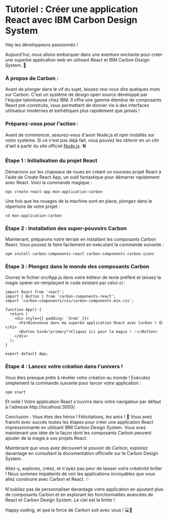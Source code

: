 # Tutoriel : Créer une application React avec IBM Carbon Design System

Hey les développeurs passionnés !

Aujourd'hui, nous allons embarquer dans une aventure excitante pour créer une superbe application web en utilisant React et IBM Carbon Design System. 🚀

### À propos de Carbon :

Avant de plonger dans le vif du sujet, laissez-moi vous dire quelques mots sur Carbon. C'est un système de design open source développé par l'équipe talentueuse chez IBM. Il offre une gamme étendue de composants React pré-construits, vous permettant de donner vie à des interfaces utilisateur modernes et esthétiques plus rapidement que jamais !

### Préparez-vous pour l'action :

Avant de commencer, assurez-vous d'avoir Node.js et npm installés sur votre système. Si ce n'est pas déjà fait, vous pouvez les obtenir en un clin d'œil à partir du site officiel [Node.js](https://nodejs.org/). 🛠️

### Étape 1 : Initialisation du projet React

Démarrons sur les chapeaux de roues en créant un nouveau projet React à l'aide de Create React App, un outil fantastique pour démarrer rapidement avec React. Voici la commande magique :

```npx create-react-app mon-application-carbon```

Une fois que les rouages de la machine sont en place, plongez dans le répertoire de votre projet :

```cd mon-application-carbon```

### Étape 2 : Installation des super-pouvoirs Carbon

Maintenant, préparons notre terrain en installant les composants Carbon React. Vous pouvez le faire facilement en exécutant la commande suivante :

```npm install carbon-components-react carbon-components carbon-icons```

### Étape 3 : Plongez dans le monde des composants Carbon

Ouvrez le fichier src/App.js dans votre éditeur de texte préféré et laissez la magie opérer en remplaçant le code existant par celui-ci :
```
import React from 'react';
import { Button } from 'carbon-components-react';
import 'carbon-components/css/carbon-components.min.css';

function App() {
  return (
    <div style={{ padding: '2rem' }}>
      <h1>Bienvenue dans ma superbe application React avec Carbon ! 😍</h1>
      <Button kind="primary">Cliquez ici pour la magie ! ✨</Button>
    </div>
  );
}

export default App;
```
### Étape 4 : Lancez votre création dans l'univers !

Vous êtes presque prêts à révéler votre création au monde ! Exécutez simplement la commande suivante pour lancer votre application :

```npm start```

Et voilà ! Votre application React s'ouvrira dans votre navigateur par défaut à l'adresse http://localhost:3000/.

Conclusion : Vous êtes des héros !
Félicitations, les amis ! 🎉 Vous avez franchi avec succès toutes les étapes pour créer une application React impressionnante en utilisant IBM Carbon Design System. Vous avez maintenant une idée de la façon dont les composants Carbon peuvent ajouter de la magie à vos projets React.

Maintenant que vous avez découvert le pouvoir de Carbon, explorez davantage en consultant la documentation officielle sur le Carbon Design System.

Allez-y, explorez, créez, et n'ayez pas peur de laisser votre créativité briller ! Nous sommes impatients de voir les applications incroyables que vous allez construire avec Carbon et React. ✨

N'oubliez pas de personnaliser davantage votre application en ajoutant plus de composants Carbon et en explorant les fonctionnalités avancées de React et Carbon Design System. Le ciel est la limite !

Happy coding, et que la force de Carbon soit avec vous ! 💻🌟

